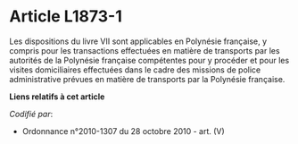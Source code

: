# Article L1873-1

Les dispositions du livre VII sont applicables en Polynésie française, y compris pour les transactions effectuées en matière
de transports par les autorités de la Polynésie française compétentes pour y procéder et pour les visites domiciliaires
effectuées dans le cadre des missions de police administrative prévues en matière de transports par la Polynésie française.

**Liens relatifs à cet article**

_Codifié par_:

  - Ordonnance n°2010-1307 du 28 octobre 2010 - art. (V)
